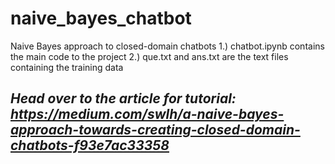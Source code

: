 # naive_bayes_chatbot
Naive Bayes approach to closed-domain chatbots
1.) chatbot.ipynb contains the main code to the project
2.) que.txt and ans.txt are the text files containing the training data

## *Head over to the article for tutorial: https://medium.com/swlh/a-naive-bayes-approach-towards-creating-closed-domain-chatbots-f93e7ac33358*
